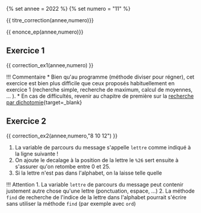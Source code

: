 {% set annee = 2022 %}
{% set numero = "11" %}


{{ titre_correction(annee,numero)}}

{{ enonce_ep(annee,numero)}}
 

## Exercice 1

{{ correction_ex1(annee,numero) }}

!!! Commentaire
    * Bien qu'au programme (méthode diviser pour régner), cet exercice est bien plus difficile que ceux proposés habituellement en exercice 1 (recherche simple, recherche de maximum, calcul de moyennes, ... ).
    * En cas de difficultés, revenir au chapitre de première sur la [recherche par dichotomie](https://fabricenativel.github.io/Premiere/notionsalgo/#activite-2-recherche-dichotomique){target=_blank}


## Exercice 2 
{{ correction_ex2(annee,numero,"8 10 12") }}

1. La variable de parcours du message s'appelle `lettre` comme indiqué à la ligne suivante !
2. On ajoute le decalage à la position de la lettre le `%26` sert ensuite à s'assurer qu'on retombe entre 0 et 25.
3. Si la lettre n'est pas dans l'alphabet, on la laisse telle quelle

!!! Attention
    1. La variable `lettre` de parcours du message peut contenir justement autre chose qu'une lettre (ponctuation, espace, ...)
    2. La méthode `find` de recherche de l'indice de la lettre dans l'alphabet pourrait s'écrire sans utiliser la méthode `find` (par exemple avec `ord`)